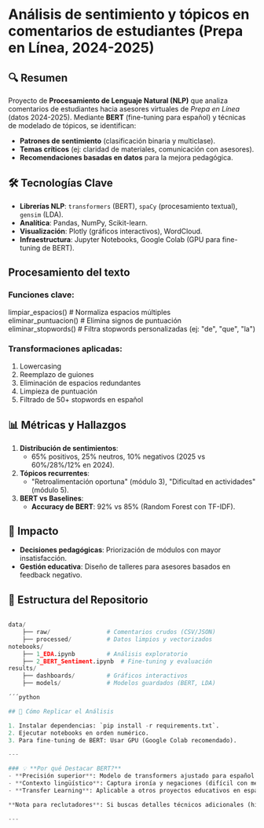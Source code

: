# Análisis de sentimiento y tópicos en comentarios de estudiantes (Prepa en Línea, 2024-2025)  

## 🔍 Resumen  
Proyecto de **Procesamiento de Lenguaje Natural (NLP)** que analiza comentarios de estudiantes hacia asesores virtuales de *Prepa en Línea* (datos 2024-2025). Mediante **BERT** (fine-tuning para español) y técnicas de modelado de tópicos, se identifican:  
- **Patrones de sentimiento** (clasificación binaria y multiclase).  
- **Temas críticos** (ej: claridad de materiales, comunicación con asesores).  
- **Recomendaciones basadas en datos** para la mejora pedagógica.  

## 🛠️ Tecnologías Clave  
- **Librerías NLP**: `transformers` (BERT), `spaCy` (procesamiento textual), `gensim` (LDA).  
- **Analítica**: Pandas, NumPy, Scikit-learn.  
- **Visualización**: Plotly (gráficos interactivos), WordCloud.  
- **Infraestructura**: Jupyter Notebooks, Google Colab (GPU para fine-tuning de BERT).  

## Procesamiento del texto

### Funciones clave:
limpiar_espacios()      # Normaliza espacios múltiples  
eliminar_puntuacion()   # Elimina signos de puntuación  
eliminar_stopwords()    # Filtra stopwords personalizadas (ej: "de", "que", "la")  

### Transformaciones aplicadas:
1. Lowercasing  
2. Reemplazo de guiones  
3. Eliminación de espacios redundantes  
4. Limpieza de puntuación  
5. Filtrado de 50+ stopwords en español  

## 📊 Métricas y Hallazgos  
1. **Distribución de sentimientos**:  
   - 65% positivos, 25% neutros, 10% negativos (2025 vs 60%/28%/12% en 2024).  
2. **Tópicos recurrentes**:  
   - "Retroalimentación oportuna" (módulo 3), "Dificultad en actividades" (módulo 5).  
3. **BERT vs Baselines**:  
   - **Accuracy de BERT**: 92% vs 85% (Random Forest con TF-IDF).  

## 🎯 Impacto  
- **Decisiones pedagógicas**: Priorización de módulos con mayor insatisfacción.  
- **Gestión educativa**: Diseño de talleres para asesores basados en feedback negativo.  

## 📂 Estructura del Repositorio  

```python

data/
    ├── raw/                # Comentarios crudos (CSV/JSON)
    ├── processed/          # Datos limpios y vectorizados
notebooks/
    ├── 1_EDA.ipynb         # Análisis exploratorio
    ├── 2_BERT_Sentiment.ipynb  # Fine-tuning y evaluación
results/
    ├── dashboards/         # Gráficos interactivos
    ├── models/             # Modelos guardados (BERT, LDA)

´´´python

## 📌 Cómo Replicar el Análisis

1. Instalar dependencias: `pip install -r requirements.txt`.  
2. Ejecutar notebooks en orden numérico.  
3. Para fine-tuning de BERT: Usar GPU (Google Colab recomendado).  

---

### 💡 **Por qué Destacar BERT?**  
- **Precisión superior**: Modelo de transformers ajustado para español (ej: `dccuchile/bert-base-spanish-wwm`).  
- **Contexto lingüístico**: Captura ironía y negaciones (difícil con métodos clásicos como TF-IDF).  
- **Transfer Learning**: Aplicable a otros proyectos educativos en español.  

**Nota para reclutadores**: Si buscas detalles técnicos adicionales (hiperparámetros de BERT, métricas de evaluación), ¡avísame! Puedo ajustar el enfoque.  

--- 

